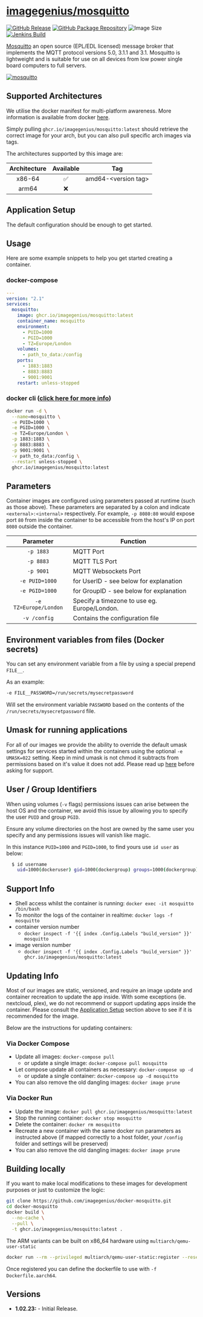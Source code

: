<!-- DO NOT EDIT THIS FILE MANUALLY  -->

# [imagegenius/mosquitto](https://github.com/imagegenius/docker-mosquitto)

[![GitHub Release](https://img.shields.io/github/release/imagegenius/docker-mosquitto.svg?color=94398d&labelColor=555555&logoColor=ffffff&style=for-the-badge&logo=github)](https://github.com/imagegenius/docker-mosquitto/releases)
[![GitHub Package Repository](https://img.shields.io/static/v1.svg?color=94398d&labelColor=555555&logoColor=ffffff&style=for-the-badge&label=imagegenius.io&message=GitHub%20Package&logo=github)](https://github.com/imagegenius/docker-mosquitto/packages)
![Image Size](https://img.shields.io/docker/image-size/imagegenius/mosquitto.svg?color=94398d&labelColor=555555&logoColor=ffffff&style=for-the-badge&logo=docker)
[![Jenkins Build](https://img.shields.io/jenkins/build?labelColor=555555&logoColor=ffffff&style=for-the-badge&jobUrl=https%3A%2F%2Fci.imagegenius.io%2Fjob%2FDocker-Pipeline-Builders%2Fjob%2Fdocker-mosquitto%2Fjob%2Fmain%2F&logo=jenkins)](https://ci.imagegenius.io/job/Docker-Pipeline-Builders/job/docker-mosquitto/job/main/)

[Mosquitto](https://mosquitto.org/) an open source (EPL/EDL licensed) message broker that implements the MQTT protocol versions 5.0, 3.1.1 and 3.1. Mosquitto is lightweight and is suitable for use on all devices from low power single board computers to full servers.

[![mosquitto](https://mosquitto.org/images/mosquitto-text-side-28.png)](https://mosquitto.org/)

## Supported Architectures

We utilise the docker manifest for multi-platform awareness. More information is available from docker [here](https://github.com/docker/distribution/blob/master/docs/spec/manifest-v2-2.md#manifest-list).

Simply pulling `ghcr.io/imagegenius/mosquitto:latest` should retrieve the correct image for your arch, but you can also pull specific arch images via tags.

The architectures supported by this image are:

| Architecture | Available | Tag |
| :----: | :----: | ---- |
| x86-64 | ✅ | amd64-\<version tag\> |
| arm64 | ❌ | |

## Application Setup

The default configuration should be enough to get started.

## Usage

Here are some example snippets to help you get started creating a container.

### docker-compose

```yaml
---
version: "2.1"
services:
  mosquitto:
    image: ghcr.io/imagegenius/mosquitto:latest
    container_name: mosquitto
    environment:
      - PUID=1000
      - PGID=1000
      - TZ=Europe/London
    volumes:
      - path_to_data:/config
    ports:
      - 1883:1883
      - 8883:8883
      - 9001:9001
    restart: unless-stopped
```

### docker cli ([click here for more info](https://docs.docker.com/engine/reference/commandline/cli/))

```bash
docker run -d \
  --name=mosquitto \
  -e PUID=1000 \
  -e PGID=1000 \
  -e TZ=Europe/London \
  -p 1883:1883 \
  -p 8883:8883 \
  -p 9001:9001 \
  -v path_to_data:/config \
  --restart unless-stopped \
  ghcr.io/imagegenius/mosquitto:latest
```

## Parameters

Container images are configured using parameters passed at runtime (such as those above). These parameters are separated by a colon and indicate `<external>:<internal>` respectively. For example, `-p 8080:80` would expose port `80` from inside the container to be accessible from the host's IP on port `8080` outside the container.

| Parameter | Function |
| :----: | --- |
| `-p 1883` | MQTT Port |
| `-p 8883` | MQTT TLS Port |
| `-p 9001` | MQTT Websockets Port |
| `-e PUID=1000` | for UserID - see below for explanation |
| `-e PGID=1000` | for GroupID - see below for explanation |
| `-e TZ=Europe/London` | Specify a timezone to use eg. Europe/London. |
| `-v /config` | Contains the configuration file |

## Environment variables from files (Docker secrets)

You can set any environment variable from a file by using a special prepend `FILE__`.

As an example:

```bash
-e FILE__PASSWORD=/run/secrets/mysecretpassword
```

Will set the environment variable `PASSWORD` based on the contents of the `/run/secrets/mysecretpassword` file.

## Umask for running applications

For all of our images we provide the ability to override the default umask settings for services started within the containers using the optional `-e UMASK=022` setting.
Keep in mind umask is not chmod it subtracts from permissions based on it's value it does not add. Please read up [here](https://en.wikipedia.org/wiki/Umask) before asking for support.

## User / Group Identifiers

When using volumes (`-v` flags) permissions issues can arise between the host OS and the container, we avoid this issue by allowing you to specify the user `PUID` and group `PGID`.

Ensure any volume directories on the host are owned by the same user you specify and any permissions issues will vanish like magic.

In this instance `PUID=1000` and `PGID=1000`, to find yours use `id user` as below:

```bash
  $ id username
    uid=1000(dockeruser) gid=1000(dockergroup) groups=1000(dockergroup)
```

## Support Info

* Shell access whilst the container is running: `docker exec -it mosquitto /bin/bash`
* To monitor the logs of the container in realtime: `docker logs -f mosquitto`
* container version number
  * `docker inspect -f '{{ index .Config.Labels "build_version" }}' mosquitto`
* image version number
  * `docker inspect -f '{{ index .Config.Labels "build_version" }}' ghcr.io/imagegenius/mosquitto:latest`

## Updating Info

Most of our images are static, versioned, and require an image update and container recreation to update the app inside. With some exceptions (ie. nextcloud, plex), we do not recommend or support updating apps inside the container. Please consult the [Application Setup](#application-setup) section above to see if it is recommended for the image.

Below are the instructions for updating containers:

### Via Docker Compose

* Update all images: `docker-compose pull`
  * or update a single image: `docker-compose pull mosquitto`
* Let compose update all containers as necessary: `docker-compose up -d`
  * or update a single container: `docker-compose up -d mosquitto`
* You can also remove the old dangling images: `docker image prune`

### Via Docker Run

* Update the image: `docker pull ghcr.io/imagegenius/mosquitto:latest`
* Stop the running container: `docker stop mosquitto`
* Delete the container: `docker rm mosquitto`
* Recreate a new container with the same docker run parameters as instructed above (if mapped correctly to a host folder, your `/config` folder and settings will be preserved)
* You can also remove the old dangling images: `docker image prune`

## Building locally

If you want to make local modifications to these images for development purposes or just to customize the logic:

```bash
git clone https://github.com/imagegenius/docker-mosquitto.git
cd docker-mosquitto
docker build \
  --no-cache \
  --pull \
  -t ghcr.io/imagegenius/mosquitto:latest .
```

The ARM variants can be built on x86_64 hardware using `multiarch/qemu-user-static`

```bash
docker run --rm --privileged multiarch/qemu-user-static:register --reset
```

Once registered you can define the dockerfile to use with `-f Dockerfile.aarch64`.

## Versions

* **1.02.23:** - Initial Release.
